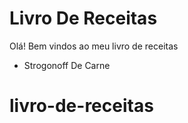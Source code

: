 # Livro De Receitas 

Olá! Bem vindos ao meu livro de receitas

- Strogonoff De Carne
# livro-de-receitas
